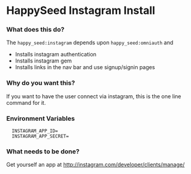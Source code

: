 HappySeed Instagram Install
====================

### What does this do?

The `happy_seed:instagram` depends upon `happy_seed:omniauth` and

* Installs instagram authentication
* Installs instagram gem
* Installs links in the nav bar and use signup/signin pages

### Why do you want this?

If you want to have the user connect via instagram, this is the one line command for it.

### Environment Variables

```
  INSTAGRAM_APP_ID=
  INSTAGRAM_APP_SECRET=
```

### What needs to be done?

Get yourself an app at http://instagram.com/developer/clients/manage/